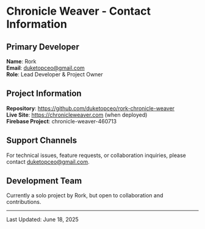 # Chronicle Weaver - Contact Information

## Primary Developer
**Name**: Rork  
**Email**: duketopceo@gmail.com  
**Role**: Lead Developer & Project Owner

## Project Information
**Repository**: https://github.com/duketopceo/rork-chronicle-weaver  
**Live Site**: https://chronicleweaver.com (when deployed)  
**Firebase Project**: chronicle-weaver-460713

## Support Channels
For technical issues, feature requests, or collaboration inquiries, please contact duketopceo@gmail.com.

## Development Team
Currently a solo project by Rork, but open to collaboration and contributions.

---
Last Updated: June 18, 2025
